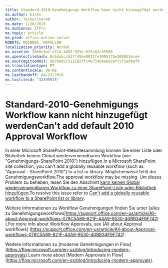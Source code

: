 ```yaml
---
title: Standard-2010-Genehmigungs Workflow kann nicht hinzugefügt werden
ms.author: kirks
author: Techwriter40
ms.date: 1/28/2019
ms.audience: ITPro
ms.topic: article
ms.prod: office-online-server
ROBOTS: NOINDEX, NOFOLLOW
localization_priority: Normal
ms.assetid: 2060c9a1-e714-4d93-925e-629c82c35986
ms.openlocfilehash: 8c6dabcc63ff45be8811fe109517be3098b3ecee
ms.sourcegitcommit: 9d78905c512192ffc4675468abd2efc5f2e4baf4
ms.translationtype: MT
ms.contentlocale: de-DE
ms.lasthandoff: 04/23/2019
ms.locfileid: "32395915"
---
```

# <a name="cant-add-default-2010-approval-workflow"></a><span data-ttu-id="3c447-102">Standard-2010-Genehmigungs Workflow kann nicht hinzugefügt werden</span><span class="sxs-lookup"><span data-stu-id="3c447-102">Can't add default 2010 Approval Workflow</span></span>

<span data-ttu-id="3c447-103">In einer Microsoft SharePoint-Websitesammlung können Sie einer Liste oder Bibliothek keinen Global wiederverwendbaren Workflow (wie "Genehmigungs-SharePoint 2010") hinzufügen.</span><span class="sxs-lookup"><span data-stu-id="3c447-103">In a Microsoft SharePoint site collection, you can't add a globally reusable workflow (such as "Approval - SharePoint 2010") to a list or library.</span></span> <span data-ttu-id="3c447-104">Möglicherweise fehlt der Genehmigungsworkflow.</span><span class="sxs-lookup"><span data-stu-id="3c447-104">The approval workflow may be missing.</span></span> <span data-ttu-id="3c447-105">Um dieses Problem zu beheben, lesen Sie den Abschnitt [kann keinen Global wiederverwendbaren Workflow zu einer SharePoint-Liste oder-Bibliothek hinzufügen](https://support.microsoft.com/help/4467263/sharepoint-designer-2013-shows-empty-wfpub-library).</span><span class="sxs-lookup"><span data-stu-id="3c447-105">To resolve this issue refer to [Can't add a globally reusable workflow to a SharePoint list or library](https://support.microsoft.com/help/4467263/sharepoint-designer-2013-shows-empty-wfpub-library).</span></span> 

<span data-ttu-id="3c447-106">Weitere Informationen zu Workflow Genehmigungen finden Sie unter [alles zu Genehmigungsworkflows]https://support.office.com/en-us/article/All-about-Approval-workflows-078C5A89-821F-44A9-9530-40BB34F9F742)(.</span><span class="sxs-lookup"><span data-stu-id="3c447-106">For more info about Workflow Approvals, see [All about Approval workflows] (https://support.office.com/en-us/article/All-about-Approval-workflows-078C5A89-821F-44A9-9530-40BB34F9F742).</span></span> 
 
<span data-ttu-id="3c447-107">Weitere Informationen zu [moderne Genehmigungen in Flow] (https://flow.microsoft.com/en-us/blog/introducing-modern-approvals).</span><span class="sxs-lookup"><span data-stu-id="3c447-107">Learn more about [Modern Approvals in Flow] (https://flow.microsoft.com/en-us/blog/introducing-modern-approvals).</span></span> 
  